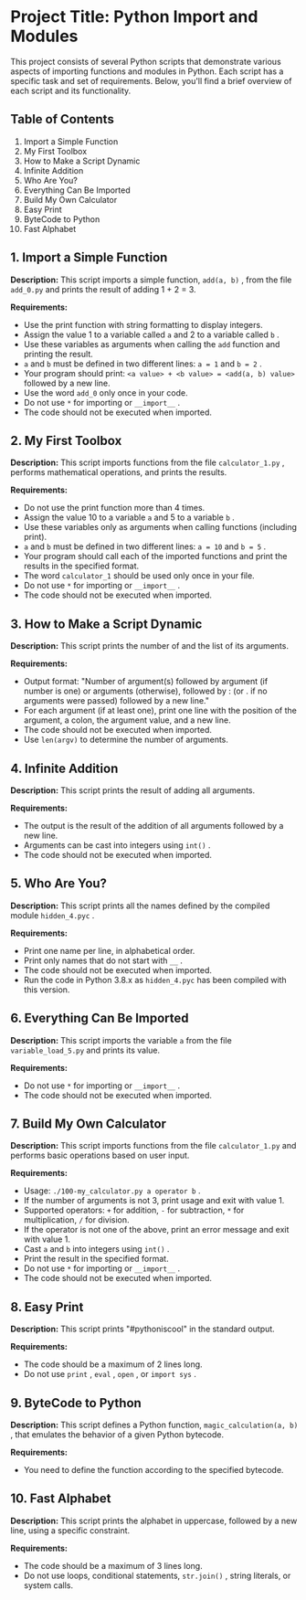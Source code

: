 # Project Title: Python Import and Modules

This project consists of several Python scripts that demonstrate various aspects of importing functions and modules in Python. Each script has a specific task and set of requirements. Below, you'll find a brief overview of each script and its functionality.

## Table of Contents
1. Import a Simple Function
2. My First Toolbox
3. How to Make a Script Dynamic
4. Infinite Addition
5. Who Are You?
6. Everything Can Be Imported
7. Build My Own Calculator
8. Easy Print
9. ByteCode to Python
10. Fast Alphabet

## 1. Import a Simple Function
**Description:** This script imports a simple function,  `add(a, b)` , from the file  `add_0.py`  and prints the result of adding 1 + 2 = 3.

**Requirements:**
- Use the print function with string formatting to display integers.
- Assign the value 1 to a variable called  `a`  and 2 to a variable called  `b` .
- Use these variables as arguments when calling the  `add`  function and printing the result.
-  `a`  and  `b`  must be defined in two different lines:  `a = 1`  and  `b = 2` .
- Your program should print:  `<a value> + <b value> = <add(a, b) value>`  followed by a new line.
- Use the word  `add_0`  only once in your code.
- Do not use  `*`  for importing or  `__import__` .
- The code should not be executed when imported.

## 2. My First Toolbox
**Description:** This script imports functions from the file  `calculator_1.py` , performs mathematical operations, and prints the results.

**Requirements:**
- Do not use the print function more than 4 times.
- Assign the value 10 to a variable  `a`  and 5 to a variable  `b` .
- Use these variables only as arguments when calling functions (including print).
-  `a`  and  `b`  must be defined in two different lines:  `a = 10`  and  `b = 5` .
- Your program should call each of the imported functions and print the results in the specified format.
- The word  `calculator_1`  should be used only once in your file.
- Do not use  `*`  for importing or  `__import__` .
- The code should not be executed when imported.

## 3. How to Make a Script Dynamic
**Description:** This script prints the number of and the list of its arguments.

**Requirements:**
- Output format: "Number of argument(s) followed by argument (if number is one) or arguments (otherwise), followed by : (or . if no arguments were passed) followed by a new line."
- For each argument (if at least one), print one line with the position of the argument, a colon, the argument value, and a new line.
- The code should not be executed when imported.
- Use  `len(argv)`  to determine the number of arguments.

## 4. Infinite Addition
**Description:** This script prints the result of adding all arguments.

**Requirements:**
- The output is the result of the addition of all arguments followed by a new line.
- Arguments can be cast into integers using  `int()` .
- The code should not be executed when imported.

## 5. Who Are You?
**Description:** This script prints all the names defined by the compiled module  `hidden_4.pyc` .

**Requirements:**
- Print one name per line, in alphabetical order.
- Print only names that do not start with  `__` .
- The code should not be executed when imported.
- Run the code in Python 3.8.x as  `hidden_4.pyc`  has been compiled with this version.

## 6. Everything Can Be Imported
**Description:** This script imports the variable  `a`  from the file  `variable_load_5.py`  and prints its value.

**Requirements:**
- Do not use  `*`  for importing or  `__import__` .
- The code should not be executed when imported.

## 7. Build My Own Calculator
**Description:** This script imports functions from the file  `calculator_1.py`  and performs basic operations based on user input.

**Requirements:**
- Usage:  `./100-my_calculator.py a operator b` .
- If the number of arguments is not 3, print usage and exit with value 1.
- Supported operators:  `+`  for addition,  `-`  for subtraction,  `*`  for multiplication,  `/`  for division.
- If the operator is not one of the above, print an error message and exit with value 1.
- Cast  `a`  and  `b`  into integers using  `int()` .
- Print the result in the specified format.
- Do not use  `*`  for importing or  `__import__` .
- The code should not be executed when imported.

## 8. Easy Print
**Description:** This script prints "#pythoniscool" in the standard output.

**Requirements:**
- The code should be a maximum of 2 lines long.
- Do not use  `print` ,  `eval` ,  `open` , or  `import sys` .

## 9. ByteCode to Python
**Description:** This script defines a Python function,  `magic_calculation(a, b)` , that emulates the behavior of a given Python bytecode.

**Requirements:**
- You need to define the function according to the specified bytecode.

## 10. Fast Alphabet
**Description:** This script prints the alphabet in uppercase, followed by a new line, using a specific constraint.

**Requirements:**
- The code should be a maximum of 3 lines long.
- Do not use loops, conditional statements,  `str.join()` , string literals, or system calls.
